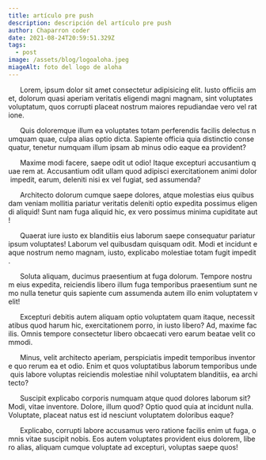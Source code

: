 ```yaml
---
title: artículo pre push
description: descripción del artículo pre push
author: Chaparron coder
date: 2021-08-24T20:59:51.329Z
tags:
  - post
image: /assets/blog/logoaloha.jpeg
miageAlt: foto del logo de aloha
---
```

<!--StartFragment-->

      Lorem, ipsum dolor sit amet consectetur adipisicing elit. Iusto officiis amet, dolorum quasi aperiam veritatis eligendi magni magnam, sint voluptates voluptatum, quos corrupti placeat nostrum maiores repudiandae vero vel ratione.

      Quis doloremque illum ea voluptates totam perferendis facilis delectus numquam quae, culpa alias optio dicta. Sapiente officia quia distinctio consequatur, tenetur numquam illum ipsam ab minus odio eaque ea provident?

      Maxime modi facere, saepe odit ut odio! Itaque excepturi accusantium quae rem at. Accusantium odit ullam quod adipisci exercitationem animi dolor impedit, earum, deleniti nisi ex vel fugiat, sed assumenda?

      Architecto dolorum cumque saepe dolores, atque molestias eius quibusdam veniam mollitia pariatur veritatis deleniti optio expedita possimus eligendi aliquid! Sunt nam fuga aliquid hic, ex vero possimus minima cupiditate aut!

      Quaerat iure iusto ex blanditiis eius laborum saepe consequatur pariatur ipsum voluptates! Laborum vel quibusdam quisquam odit. Modi et incidunt eaque nostrum nemo magnam, iusto, explicabo molestiae totam fugit impedit.

      Soluta aliquam, ducimus praesentium at fuga dolorum. Tempore nostrum eius expedita, reiciendis libero illum fuga temporibus praesentium sunt nemo nulla tenetur quis sapiente cum assumenda autem illo enim voluptatem velit!

      Excepturi debitis autem aliquam optio voluptatem quam itaque, necessitatibus quod harum hic, exercitationem porro, in iusto libero? Ad, maxime facilis. Omnis tempore consectetur libero obcaecati vero earum beatae velit commodi.

      Minus, velit architecto aperiam, perspiciatis impedit temporibus inventore quo rerum ea et odio. Enim et quos voluptatibus laborum temporibus unde quis labore voluptas reiciendis molestiae nihil voluptatem blanditiis, ea architecto?

      Suscipit explicabo corporis numquam atque quod dolores laborum sit? Modi, vitae inventore. Dolore, illum quod? Optio quod quia at incidunt nulla. Voluptate, placeat natus est id nesciunt voluptatem doloribus eaque?

      Explicabo, corrupti labore accusamus vero ratione facilis enim ut fuga, omnis vitae suscipit nobis. Eos autem voluptates provident eius dolorem, libero alias, aliquam cumque voluptate ad excepturi, voluptas saepe quos!

<!--EndFragment-->